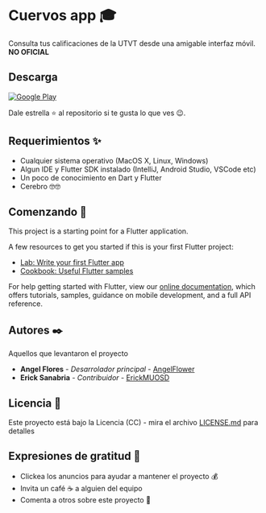 # Cuervos app 🎓 

Consulta tus calificaciones de la UTVT desde una amigable interfaz móvil.
**NO OFICIAL**

## Descarga

[![Google Play](https://img.shields.io/badge/Google%20Play-Android-blue.svg?style=flat-square)](https://play.google.com/store/apps/details?id=com.cabisolutions.cuervos)

Dale estrella ⭐ al repositorio si te gusta lo que ves 😉.

## Requerimientos ✨
* Cualquier sistema operativo (MacOS X, Linux, Windows)
* Algun IDE y Flutter SDK instalado (IntelliJ, Android Studio, VSCode etc)
* Un poco de conocimiento en Dart y Flutter
* Cerebro 🤓🤓
## Comenzando 🚀

This project is a starting point for a Flutter application.

A few resources to get you started if this is your first Flutter project:

- [Lab: Write your first Flutter app](https://flutter.io/docs/get-started/codelab)
- [Cookbook: Useful Flutter samples](https://flutter.io/docs/cookbook)

For help getting started with Flutter, view our 
[online documentation](https://flutter.io/docs), which offers tutorials, 
samples, guidance on mobile development, and a full API reference.
## Autores ✒️

Aquellos que levantaron el proyecto

* **Angel Flores** - *Desarrolador principal* - [AngelFlower](https://github.com/angelflower)
* **Erick Sanabria** - *Contribuidor* - [ErickMUOSD](https://github.com/ErickMUOSD)

## Licencia 📄

Este proyecto está bajo la Licencia (CC) - mira el archivo [LICENSE.md](LICENSE.md) para detalles

## Expresiones de gratitud 🎁

* Clickea los anuncios para ayudar a mantener el proyecto 💰
* Invita un café ☕ a alguien del equipo
* Comenta a otros sobre este proyecto 📢